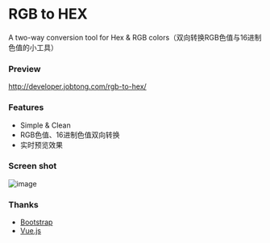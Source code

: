 # RGB to HEX

A two-way conversion tool for Hex & RGB colors（双向转换RGB色值与16进制色值的小工具）

### Preview

<http://developer.jobtong.com/rgb-to-hex/>

### Features

+ Simple & Clean
+ RGB色值、16进制色值双向转换
+ 实时预览效果

### Screen shot

![image](http://cdn.joboto-public.jobtong.com/a22830121b16c5a39b18f3a44dd33a5de78d9117.png)

### Thanks

+ [Bootstrap](http://getbootstrap.com/)
+ [Vue.js](http://vuejs.org/)